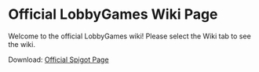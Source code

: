 # Official LobbyGames Wiki Page

Welcome to the official LobbyGames wiki! Please select the Wiki tab to see the wiki.

Download: [Official Spigot Page](https://www.spigotmc.org/resources/lobbygames.109780/)
